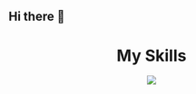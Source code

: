 ## Hi there 👋
<h1 align="center">My Skills</h1>
<p align="center">
  <a href="https://skillicons.dev">
    <img src="https://skillicons.dev/icons?i=js,java,react,kotlin,laravel,nextjs,nodejs,php,postgres,postman,html,css,c,cs,cpp,dart,django,docker,kubernetes,dotnet,ember,figma,flutter,github&perline=6" />
  </a>
</p>

